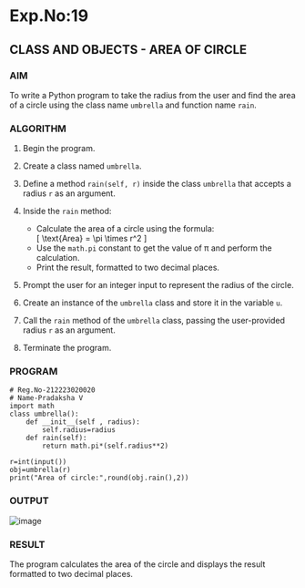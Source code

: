 # Exp.No:19  
## CLASS AND OBJECTS - AREA OF CIRCLE

### AIM  
To write a Python program to take the radius from the user and find the area of a circle using the class name `umbrella` and function name `rain`.

### ALGORITHM

1. Begin the program.

2. Create a class named `umbrella`.

3. Define a method `rain(self, r)` inside the class `umbrella` that accepts a radius `r` as an argument.
    
4. Inside the `rain` method:  
   - Calculate the area of a circle using the formula:  
     \[ \text{Area} = \pi \times r^2 \]  
   - Use the `math.pi` constant to get the value of π and perform the calculation.  
   - Print the result, formatted to two decimal places.
     
5. Prompt the user for an integer input to represent the radius of the circle.

6. Create an instance of the `umbrella` class and store it in the variable `u`.
   
8. Call the `rain` method of the `umbrella` class, passing the user-provided radius `r` as an argument.
   
10. Terminate the program.


### PROGRAM

```
# Reg.No-212223020020
# Name-Pradaksha V
import math
class umbrella():
    def __init__(self , radius):
        self.radius=radius
    def rain(self):
        return math.pi*(self.radius**2)
        
r=int(input())
obj=umbrella(r)
print("Area of circle:",round(obj.rain(),2))

```

### OUTPUT
![image](https://github.com/user-attachments/assets/f8814aa4-647a-4848-9e41-4d4b404d7041)

### RESULT
The program calculates the area of the circle and displays the result formatted to two decimal places.



